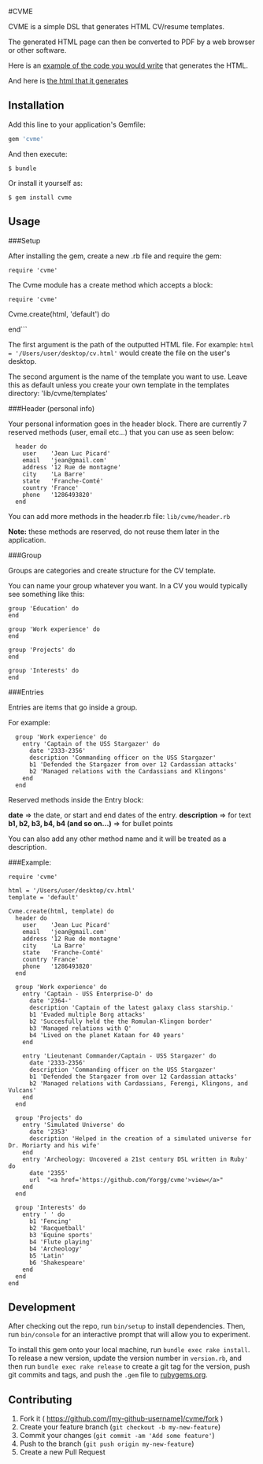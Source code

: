 #CVME

CVME is a simple DSL that generates HTML CV/resume templates.  

The generated HTML page can then be converted to PDF by a web browser or other software.

Here is an [example of the code you would write](https://github.com/Yorgg/cvme/blob/master/sample.rb) that generates the HTML. 

And here is [the html that it generates](https://htmlpreview.github.io/?https://gist.githubusercontent.com/Yorgg/1f578894933a7d2ded47/raw/c86186f21566c2d90f63e9c490bf8761f5ae2b47/CVTemplate.html) 

## Installation

Add this line to your application's Gemfile:

```ruby
gem 'cvme'
```

And then execute:

    $ bundle

Or install it yourself as:

    $ gem install cvme

## Usage


###Setup

After installing the gem, create a new .rb file and require the gem:

```require 'cvme'```

The Cvme module has a create method which accepts a block:

```require 'cvme'```

   Cvme.create(html, 'default') do 
   
   end```

The first argument is the path of the outputted HTML file.
For example: `html = '/Users/user/desktop/cv.html'` would create the file on the user's desktop. 

The second argument is the name of the template you want to use.  Leave this as default unless you create your own template in the templates directory:  'lib/cvme/templates'

###Header (personal info)

Your personal information goes in the header block.
There are currently 7 reserved methods (user, email etc...) that you can use as seen below:

```
  header do 
    user    'Jean Luc Picard'
    email   'jean@gmail.com'
    address '12 Rue de montagne'
    city    'La Barre'
    state   'Franche-Comté'
    country 'France'
    phone   '1286493820'
  end
```

You can add more methods in the header.rb file: `lib/cvme/header.rb`

**Note:** these methods are reserved, do not reuse them later in the application.  

###Group

Groups are categories and create structure for the CV template.

You can name your group whatever you want.  In a CV you would typically see something like this: 

```
group 'Education' do
end

group 'Work experience' do  
end

group 'Projects' do
end

group 'Interests' do
end
```

###Entries 

Entries are items that go inside a group.  

For example:

```
  group 'Work experience' do  
    entry 'Captain of the USS Stargazer' do
      date '2333-2356'
      description 'Commanding officer on the USS Stargazer'
      b1 'Defended the Stargazer from over 12 Cardassian attacks'
      b2 'Managed relations with the Cardassians and Klingons' 
    end
  end
```

Reserved methods inside the Entry block:

**date** => the date, or start and end dates of the entry.
**description** => for text  
**b1, b2, b3, b4, b4 (and so on...)** => for bullet points

You can also add any other method name and it will be treated as a description. 

###Example:

```
require 'cvme'

html = '/Users/user/desktop/cv.html'
template = 'default'
 
Cvme.create(html, template) do 
  header do 
    user    'Jean Luc Picard'
    email   'jean@gmail.com'
    address '12 Rue de montagne'
    city    'La Barre'
    state   'Franche-Comté'
    country 'France'
    phone   '1286493820'
  end

  group 'Work experience' do  
    entry 'Captain - USS Enterprise-D' do
      date '2364-'
      description 'Captain of the latest galaxy class starship.'
      b1 'Evaded multiple Borg attacks'
      b2 'Succesfully held the the Romulan-Klingon border'
      b3 'Managed relations with Q'
      b4 'Lived on the planet Kataan for 40 years'
    end

    entry 'Lieutenant Commander/Captain - USS Stargazer' do
      date '2333-2356'
      description 'Commanding officer on the USS Stargazer'
      b1 'Defended the Stargazer from over 12 Cardassian attacks'
      b2 'Managed relations with Cardassians, Ferengi, Klingons, and Vulcans'
    end
  end

  group 'Projects' do
    entry 'Simulated Universe' do
      date '2353'
      description 'Helped in the creation of a simulated universe for Dr. Moriarty and his wife'
    end  
    entry 'Archeology: Uncovered a 21st century DSL written in Ruby' do
      date '2355'
      url  "<a href='https://github.com/Yorgg/cvme'>view</a>"
    end
  end

  group 'Interests' do  
    entry ' ' do 
      b1 'Fencing'
      b2 'Racquetball'
      b3 'Equine sports'
      b4 'Flute playing'
      b4 'Archeology'
      b5 'Latin'
      b6 'Shakespeare'
    end
  end
end
```






## Development

After checking out the repo, run `bin/setup` to install dependencies. Then, run `bin/console` for an interactive prompt that will allow you to experiment.

To install this gem onto your local machine, run `bundle exec rake install`. To release a new version, update the version number in `version.rb`, and then run `bundle exec rake release` to create a git tag for the version, push git commits and tags, and push the `.gem` file to [rubygems.org](https://rubygems.org).

## Contributing

1. Fork it ( https://github.com/[my-github-username]/cvme/fork )
2. Create your feature branch (`git checkout -b my-new-feature`)
3. Commit your changes (`git commit -am 'Add some feature'`)
4. Push to the branch (`git push origin my-new-feature`)
5. Create a new Pull Request
